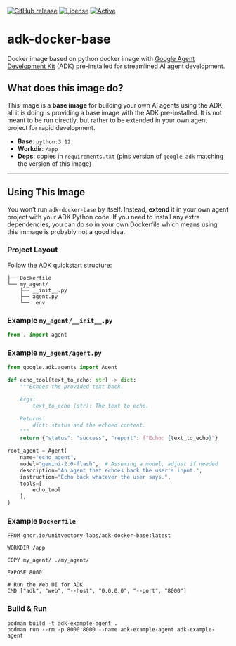 [![GitHub release](https://img.shields.io/github/release/UnitVectorY-Labs/adk-docker-base.svg)](https://github.com/UnitVectorY-Labs/adk-docker-base/releases/latest) [![License](https://img.shields.io/badge/license-MIT-blue)](https://opensource.org/licenses/MIT) [![Active](https://img.shields.io/badge/Status-Active-green)](https://guide.unitvectorylabs.com/bestpractices/status/#active)

# adk-docker-base

Docker image based on python docker image with [Google Agent Development Kit](https://github.com/google/adk-python) (ADK) pre-installed for streamlined AI agent development.

## What does this image do?

This image is a **base image** for building your own AI agents using the ADK, all it is doing is providing a base image with the ADK pre-installed. It is not meant to be run directly, but rather to be extended in your own agent project for rapid development.

-  **Base**: `python:3.12`
-  **Workdir**: `/app`  
-  **Deps**: copies in `requirements.txt` (pins version of `google-adk` matching the version of this image)  

---

## Using This Image

You won’t run `adk-docker-base` by itself. Instead, **extend** it in your own agent project with your ADK Python code. If you need to install any extra dependencies, you can do so in your own Dockerfile which means using this immage is probably not a good idea.

### Project Layout

Follow the ADK quickstart structure:

```
├── Dockerfile
└── my_agent/
    ├── __init__.py
    ├── agent.py
    └── .env
```

### Example `my_agent/__init__.py`

```python
from . import agent
```

### Example `my_agent/agent.py`

```python
from google.adk.agents import Agent

def echo_tool(text_to_echo: str) -> dict:
    """Echoes the provided text back.

    Args:
        text_to_echo (str): The text to echo.

    Returns:
        dict: status and the echoed content.
    """
    return {"status": "success", "report": f"Echo: {text_to_echo}"}

root_agent = Agent(
    name="echo_agent",
    model="gemini-2.0-flash",  # Assuming a model, adjust if needed
    description="An agent that echoes back the user's input.",
    instruction="Echo back whatever the user says.",
    tools=[
        echo_tool
    ],
)
```

### Example `Dockerfile`

```
FROM ghcr.io/unitvectory-labs/adk-docker-base:latest

WORKDIR /app

COPY my_agent/ ./my_agent/

EXPOSE 8000

# Run the Web UI for ADK
CMD ["adk", "web", "--host", "0.0.0.0", "--port", "8000"]
```

### Build & Run

```
podman build -t adk-example-agent .
podman run --rm -p 8000:8000 --name adk-example-agent adk-example-agent
```
